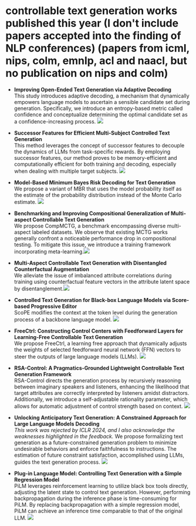 # controllable text generation works published this year (I don't include papers accepted into the finding of NLP conferences)  (papers from icml, nips, colm, emnlp, acl and naacl,  but no publication on nips and colm)

- **Improving Open-Ended Text Generation via Adaptive Decoding**  
 This study introduces adaptive decoding, a mechanism that dynamically empowers language models to ascertain a sensible candidate set during generation. Specifically, we introduce an entropy-based metric called confidence and conceptualize determining the optimal candidate set as a confidence-increasing process. ![](https://img.shields.io/badge/ICML-orange)
  
- **Successor Features for Efficient Multi-Subject Controlled Text Generation**  
 This method leverages the concept of successor features to decouple the dynamics of LLMs from task-specific rewards. By employing successor features, our method proves to be memory-efficient and computationally efficient for both training and decoding, especially when dealing with multiple target subjects. ![](https://img.shields.io/badge/ICML-orange)
  
- **Model-Based Minimum Bayes Risk Decoding for Text Generation**  
  We propose a variant of MBR that uses the model probability itself as the estimate of the probability distribution instead of the Monte Carlo estimate. ![](https://img.shields.io/badge/ICML-orange)

- **Benchmarking and Improving Compositional Generalization of Multi-aspect Controllable Text Generation**  
  We propose CompMCTG, a benchmark encompassing diverse multi-aspect labeled datasets. We observe that existing MCTG works generally confront a noticeable performance drop in compositional testing. To mitigate this issue, we introduce a training framework incorporating meta-learning.![](https://img.shields.io/badge/ACL-orange)

- **Multi-Aspect Controllable Text Generation with Disentangled Counterfactual Augmentation**  
  We alleviate the issue of imbalanced attribute correlations during training using counterfactual feature vectors in the attribute latent space by disentanglement.![](https://img.shields.io/badge/ACL-orange)

- **Controlled Text Generation for Black-box Language Models via Score-based Progressive Editor**  
  ScoPE modifies the context at the token level during the generation process of a backbone language model. ![](https://img.shields.io/badge/ACL-orange)
  
- **FreeCtrl: Constructing Control Centers with Feedforward Layers for Learning-Free Controllable Text Generation**  
  We propose FreeCtrl, a learning free approach that dynamically adjusts the weights of selected feedforward neural network (FFN) vectors to steer the outputs of large language models (LLMs). ![](https://img.shields.io/badge/ACL-orange)


- **RSA-Control: A Pragmatics-Grounded Lightweight Controllable Text Generation Framework**  
  RSA-Control directs the generation process by recursively reasoning between imaginary speakers and listeners, enhancing the likelihood that target attributes are correctly interpreted by listeners amidst distractors. Additionally, we introduce a self-adjustable rationality parameter, which allows for automatic adjustment of control strength based on context. ![](https://img.shields.io/badge/EMNLP-orange)


- **Unlocking Anticipatory Text Generation: A Constrained Approach for Large Language Models Decoding**  
*This work was rejected by ICLR 2024, and I also acknowledge the weaknesses highlighted in the feedback.* We propose formalizing text generation as a future-constrained generation problem to minimize undesirable behaviors and enforce faithfulness to instructions. The estimation of future constraint satisfaction, accomplished using LLMs, guides the text generation process. ![](https://img.shields.io/badge/EMNLP-orange)


- **Plug-in Language Model: Controlling Text Generation with a Simple Regression Model**  
PiLM leverages reinforcement learning to utilize black box tools directly, adjusting the latent state to control text generation. However, performing backpropagation during the inference phase is time-consuming for PiLM. By replacing backpropagation with a simple regression model, PiLM can achieve an inference time comparable to that of the original LLM. ![](https://img.shields.io/badge/NAACL-orange)





